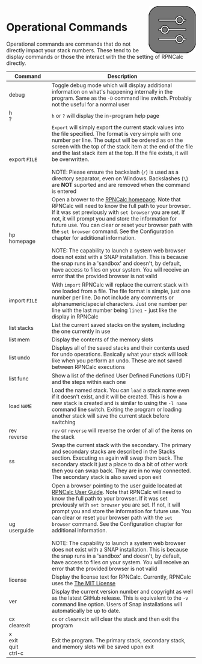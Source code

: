 <img align="right" width="125" src="../Images/OperationalCmds.png">

# Operational Commands

Operational commands are commands that do not directly impact your stack numbers. These tend to be display commands or those the interact with the the setting of RPNCalc directly.

|<div style="width:100px">Command</div>|Description  |
|-------|-------------|
|debug|Toggle debug mode which will display additional information on what's happening internally in the program.  Same as the `-D` command line switch.  Probably not the useful for a normal user|
|h <br> ?|`h` or `?` will display the in-program help page|
|export `FILE`|`Export` will simply export the current stack values into the file specified. The format is very simple with one number per line. The output will be ordered as on the screen with the top of the stack item at the end of the file and the last stack item at the top. If the file exists, it will be overwritten. <br> <br>NOTE: Please ensure the backslash (`/`) is used as a directory separator, even on Windows. Backslashes (`\`) are **NOT** suported and are removed when the command is entered|
|hp<br>homepage|Open a brower to the [RPNCalc homepage](https://github.com/frossm/rpncalc). Note that RPNCalc will need to know the full path to your browser. If it was set previously with `set browser` you are set.  If not, it will prompt you and store the information for future use. You can clear or reset your browser path with the `set browser` command.  See the Configuration chapter for additional information.<br><br>NOTE: The capability to launch a system web browser does not exist with a SNAP installation.  This is because the snap runs in a 'sandbox' and doesn't, by default, have access to files on your system. You will receive an error that the provided browser is not valid|
|import `FILE`|With `import` RPNCalc will replace the current stack with one loaded from a file.  The file format is simple, just one number per line.  Do not include any comments or alphanumeric/special characters.  Just one number per line with the last number being `line1` - just like the display in RPNCalc|
|list stacks|List the current saved stacks on the system, including the one currently in use|
|list mem|Display the contents of the memory slots|
|list undo|Displays all of the saved stacks and their contents used for undo operations.  Basically what your stack will look like when you perform an undo.  These are not saved between RPNCalc executions|
|list func|Show a list of the defined User Defined Functions (UDF) and the steps within each one|
|load `NAME`|Load the named stack.  You can `load` a stack name even if it doesn't exist, and it will be created. This is how a new stack is created and is similar to using the `-l name` command line switch. Exiting the program or loading another stack will save the current stack before switching|
|rev<br>reverse| `rev` or `reverse` will reverse the order of all of the items on the stack|
|ss|Swap the current stack with the secondary. The primary and secondary stacks are described in the Stacks section.  Executing `ss` again will swap them back.  The secondary stack it just a place to do a bit of other work then you can swap back.  They are in no way connected.  The secondary stack is also saved upon exit|
|ug<br>userguide|Open a browser pointing to the user guide located at [RPNCalc User Guide](https://frossm.github.io/RPNCalc-UserGuide/). Note that RPNCalc will need to know the full path to your browser. If it was set previously with `set browser` you are set.  If not, it will prompt you and store the information for future use. You can clear or reset your browser path with the `set browser` command.  See the Configuration chapter for additional information.  <br><br>NOTE: The capability to launch a system web browser does not exist with a SNAP installation.  This is because the snap runs in a 'sandbox' and doesn't, by default, have access to files on your system. You will receive an error that the provided browser is not valid|
|license| Display the license text for RPNCalc.  Currently, RPNCalc uses the [The MIT License](https://opensource.org/licenses/MIT)
|ver| Display the current version number and copyright as well as the latest GitHub release.  This is equivalent to the `-v` command line option.  Users of Snap installations will automatically be up to date.|
|cx<br>clearexit|`cx` or `clearexit` will clear the stack and then exit the program|
|x<br>exit<br>quit<br>ctrl-c|Exit the program.  The primary stack, secondary stack, and memory slots will be saved upon exit|
